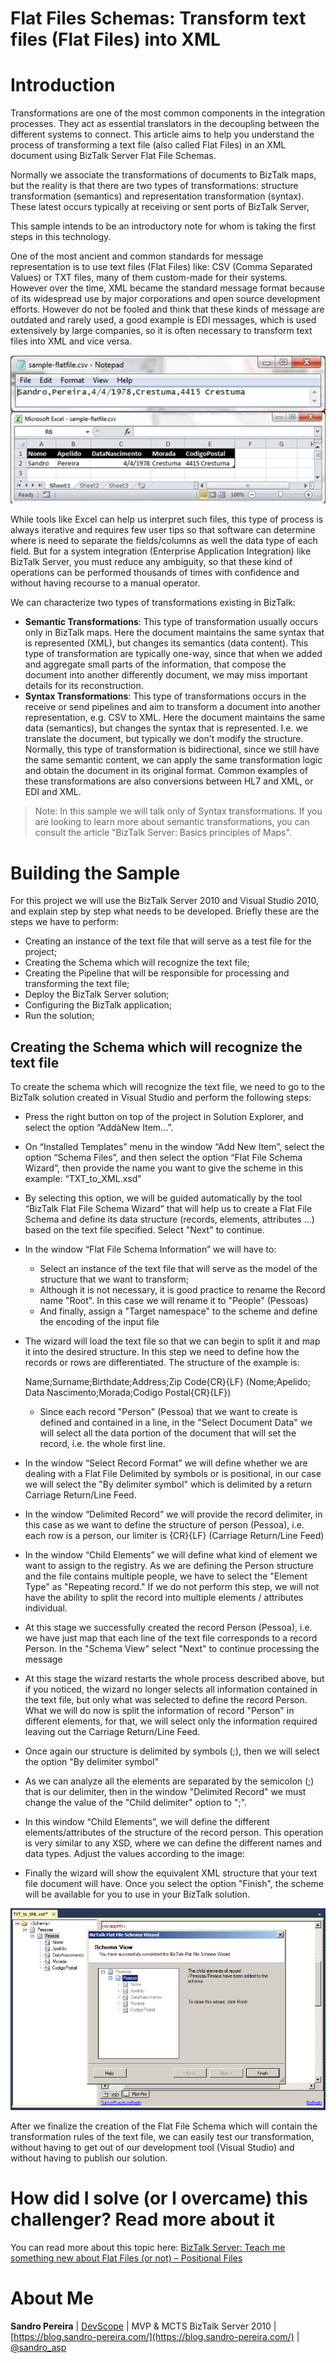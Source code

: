 # Flat Files Schemas: Transform text files (Flat Files) into XML

# Introduction
Transformations are one of the most common components in the integration processes. They act as essential translators in the decoupling between the different systems to connect. This article aims to help you understand the process of transforming a text file (also called Flat Files) in an XML document using BizTalk Server Flat File Schemas.

Normally we associate the transformations of documents to BizTalk maps, but the reality is that there are two types of transformations: structure transformation (semantics) and representation transformation (syntax). These latest occurs typically at receiving or sent ports of BizTalk Server,

This sample intends to be an introductory note for whom is taking the first steps in this technology.

One of the most ancient and common standards for message representation is to use text files (Flat Files) like: CSV (Comma Separated Values) or TXT files, many of them custom-made for their systems. However over the time, XML became the standard message format because of its widespread use by major corporations and open source development efforts. However do not be fooled and think that these kinds of message are outdated and rarely used, a good example is EDI messages, which is used extensively by large companies, so it is often necessary to transform text files into XML and vice versa.

![Flat Files](media/FlatFile-sample.png)

While tools like Excel can help us interpret such files, this type of process is always iterative and requires few user tips so that software can determine where is need to separate the fields/columns as well the data type of each field. But for a system integration (Enterprise Application Integration) like BizTalk Server, you must reduce any ambiguity, so that these kind of operations can be performed thousands of times with confidence and without having recourse to a manual operator.

We can characterize two types of transformations existing in BizTalk:
* **Semantic Transformations**: This type of transformation usually occurs only in BizTalk maps. Here the document maintains the same syntax that is represented (XML), but changes its semantics (data content). This type of transformation are typically one-way, since that when we added and aggregate small parts of the information, that compose the document into another differently document, we may miss important details for its reconstruction.
* **Syntax Transformations**: This type of transformations occurs in the receive or send pipelines and aim to transform a document into another representation, e.g. CSV to XML. Here the document maintains the same data (semantics), but changes the syntax that is represented. I.e. we translate the document, but typically we don't modify the structure. Normally, this type of transformation is bidirectional, since we still have the same semantic content, we can apply the same transformation logic and obtain the document in its original format. Common examples of these transformations are also conversions between HL7 and XML, or EDI and XML.

> Note: In this sample we will talk only of Syntax transformations. If you are looking to learn more about semantic transformations, you can consult the article "BizTalk Server: Basics principles of Maps".

# Building the Sample
For this project we will use the BizTalk Server 2010 and Visual Studio 2010, and explain step by step what needs to be developed. Briefly these are the steps we have to perform:
* Creating an instance of the text file that will serve as a test file for the project;
* Creating the Schema which will recognize the text file;
* Creating the Pipeline that will be responsible for processing and transforming the text file;
* Deploy the BizTalk Server solution;
* Configuring the BizTalk application;
* Run the solution;

## Creating the Schema which will recognize the text file
To create the schema which will recognize the text file, we need to go to the BizTalk solution created in Visual Studio and perform the following steps:
* Press the right button on top of the project in Solution Explorer, and select the option “AddàNew Item...”.
* On “Installed Templates” menu in the window “Add New Item”, select the option “Schema Files”, and then select the option “Flat File Schema Wizard”, then provide the name you want to give the scheme in this example: “TXT_to_XML.xsd”
* By selecting this option, we will be guided automatically by the tool “BizTalk Flat File Schema Wizard” that will help us to create a Flat File Schema and define its data structure (records, elements, attributes ...) based on the text file specified. Select "Next" to continue.
* In the window “Flat File Schema Information” we will have to:
  * Select an instance of the text file that will serve as the model of the structure that we want to transform;
  * Although it is not necessary, it is good practice to rename the Record name "Root". In this case we will rename it to "People" (Pessoas)
  * And finally, assign a "Target namespace" to the scheme and define the encoding of the input file
* The wizard will load the text file so that we can begin to split it and map it into the desired structure. In this step we need to define how the records or rows are differentiated. The structure of the example is:

    
    Name;Surname;Birthdate;Address;Zip Code{CR}{LF}
    (Nome;Apelido; Data Nascimento;Morada;Codigo Postal{CR}{LF})
    

  * Since each record "Person" (Pessoa) that we want to create is defined and contained in a line, in the "Select Document Data" we will select all the data portion of the document that will set the record, i.e. the whole first line.
* In the window “Select Record Format” we will define whether we are dealing with a Flat File Delimited by symbols or is positional, in our case we will select the "By delimiter symbol" which is delimited by a return Carriage Return/Line Feed.
* In the window “Delimited Record” we will provide the record delimiter, in this case as we want to define the structure of person (Pessoa), i.e. each row is a person, our limiter is {CR}{LF} (Carriage Return/Line Feed)
* In the window “Child Elements” we will define what kind of element we want to assign to the registry. As we are defining the Person structure and the file contains multiple people, we have to select the "Element Type" as "Repeating record." If we do not perform this step, we will not have the ability to split the record into multiple elements / attributes individual.
* At this stage we successfully created the record Person (Pessoa), i.e. we have just map that each line of the text file corresponds to a record Person. In the "Schema View" select "Next" to continue processing the message
* At this stage the wizard restarts the whole process described above, but if you noticed, the wizard no longer selects all information contained in the text file, but only what was selected to define the record Person. What we will do now is split the information of record "Person" in different elements, for that, we will select only the information required leaving out the Carriage Return/Line Feed.
* Once again our structure is delimited by symbols (;), then we will select the option "By delimiter symbol"
* As we can analyze all the elements are separated by the semicolon (;) that is our delimiter, then in the window "Delimited Record" we must change the value of the "Child delimiter" option to ";".
* In this window “Child Elements”, we will define the different elements/attributes of the structure of the record person. This operation is very similar to any XSD, where we can define the different names and data types. Adjust the values ​​according to the image:
* Finally the wizard will show the equivalent XML structure that your text file document will have. Once you select the option "Finish", the scheme will be available for you to use in your BizTalk solution.

![Flat Files](media/Flat-file-schema.png)

After we finalize the creation of the Flat File Schema which will contain the transformation rules of the text file, we can easily test our transformation, without having to get out of our development tool (Visual Studio) and without having to publish our solution.

# How did I solve (or I overcame) this challenger? Read more about it
You can read more about this topic here: [BizTalk Server: Teach me something new about Flat Files (or not) – Positional Files](https://blog.sandro-pereira.com/2015/11/03/biztalk-server-teach-me-something-new-about-flat-files-or-not-positional-files/)

# About Me
**Sandro Pereira** | [DevScope](http://www.devscope.net/) | MVP & MCTS BizTalk Server 2010 | [https://blog.sandro-pereira.com/](https://blog.sandro-pereira.com/) | [@sandro_asp](https://twitter.com/sandro_asp)

